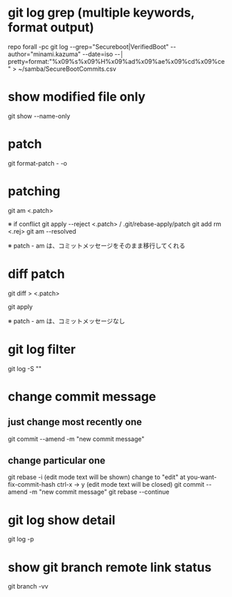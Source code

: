 # git log grep (multiple keywords, format output)
repo forall -pc git log --grep="Secureboot\|VerifiedBoot" --author="minami.kazuma" --date=iso --│
pretty=format:"%x09%s%x09%H%x09%ad%x09%ae%x09%cd%x09%ce" > ~/samba/SecureBootCommits.csv 

# show modified file only
git show <hash> --name-only

# patch
git format-patch -<relate commit number> <commit hash> -o <out folder>

# patching
git am <.patch>

※ if conflict
git apply --reject <.patch> / .git/rebase-apply/patch
git add <modified files>
rm <.rej>
git am --resolved

※ patch - am は、コミットメッセージをそのまま移行してくれる

# diff patch
git diff <commit> <commit> > <.patch>

git apply

※ patch - am は、コミットメッセージなし

# git log filter
git log -S ""

# change commit message
## just change most recently one
git commit --amend -m "new commit message"

## change particular one
git rebase -i <hash which at least one commit before the one that you want to commit>
(edit mode text will be shown)
change to "edit" at you-want-fix-commit-hash
ctrl-x -> y
(edit mode text will be closed)
git commit --amend -m "new commit message"
git rebase --continue

# git log show detail
git log -p

# show git branch remote link status
git branch -vv
